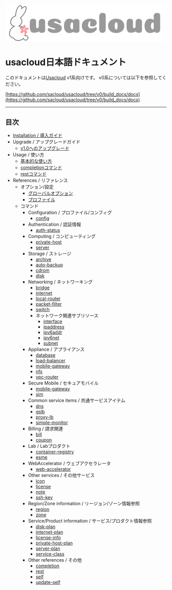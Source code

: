 ![usacloud_logo.png](images/usacloud_logo_h.png)

# usacloud日本語ドキュメント

このドキュメントは[Usacloud](https://github.com/sacloud/usacloud) v1系向けです。
v0系については以下を参照してください。

[https://github.com/sacloud/usacloud/tree/v0/build_docs/docs](https://github.com/sacloud/usacloud/tree/v0/build_docs/docs)

---

## 目次

* [Installation / 導入ガイド](installation/start_guide)
* Upgrade / アップグレードガイド
    - [v1.0へのアップグレード](upgrade/v1_0_0)
* Usage / 使い方
    - [基本的な使い方](guides/basic_usage)
    - [completionコマンド](guides/completion)
    - [restコマンド](guides/rest)
* References / リファレンス
    * オプション/設定
        - [グローバルオプション](references/global.md)
        - [プロファイル](references/profile.md)
    * コマンド
        * Configuration / プロファイル/コンフィグ
            - [config](references/config)
        * Authentication / 認証情報
            - [auth-status](references/auth-status)
        * Computing / コンピューティング
            - [private-host](references/private-host)
            - [server](references/server)
        * Storage / ストレージ
            - [archive](references/archive)
            - [auto-backup](references/auto-backup)
            - [cdrom](references/cdrom)
            - [disk](references/disk)
        * Networking / ネットワーキング
            - [bridge](references/bridge)
            - [internet](references/internet)
            - [local-router](references/local-router)
            - [packet-filter](references/packet-filter)
            - [switch](references/switch)
            * ネットワーク関連サブリソース
                - [interface](references/interface)
                - [ipaddress](references/ipaddress)
                - [ipv6addr](references/ipv6addr)
                - [ipv6net](references/ipv6net)
                - [subnet](references/subnet)
        * Appliance / アプライアンス
            - [database](references/database)
            - [load-balancer](references/load-balancer)
            - [mobile-gateway](references/mobile-gateway)
            - [nfs](references/nfs)
            - [vpc-router](references/vpc-router)
        * Secure Mobile / セキュアモバイル
            - [mobile-gateway](references/mobile-gateway)
            - [sim](references/sim)
        * Common service items / 共通サービスアイテム
            - [dns](references/dns)
            - [gslb](references/gslb)
            - [proxy-lb](references/proxy-lb)
            - [simple-monitor](references/simple-monitor)
        * Billing / 請求関連
            - [bill](references/bill)
            - [coupon](references/coupon)
        * Lab / Labプロダクト
            - [container-registry](references/container-registry)
            - [esme](references/esme)
        * WebAccelerator / ウェブアクセラレータ
            - [web-accelerator](references/web-accelerator)
        * Other services / その他サービス
            - [icon](references/icon)
            - [license](references/license)
            - [note](references/note)
            - [ssh-key](references/ssh-key)
         * Region/Zone information / リージョン/ゾーン情報参照
            - [region](references/region)
            - [zone](references/zone)
        * Service/Product information / サービス/プロダクト情報参照
            - [disk-plan](references/disk-plan)
            - [internet-plan](references/internet-plan)
            - [license-info](references/license-info)
            - [private-host-plan](references/private-host-plan)
            - [server-plan](references/server-plan)
            - [service-class](references/service-class)
        * Other references / その他
            - [completion](references/completion)
            - [rest](references/rest)
            - [self](references/self)
            - [update-self](references/update-self)
